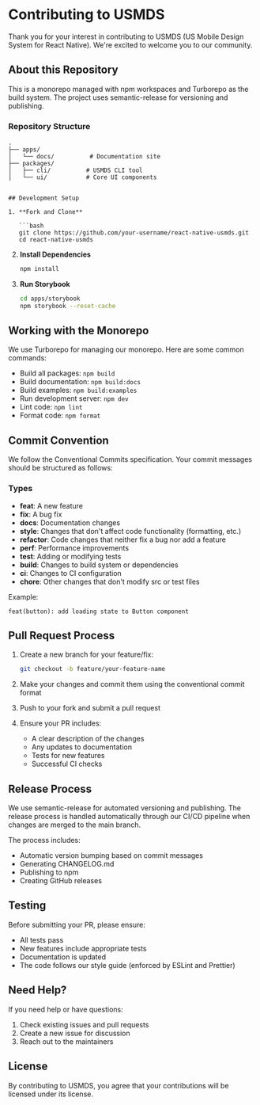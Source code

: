 # Contributing to USMDS

Thank you for your interest in contributing to USMDS (US Mobile Design System for React Native). We're excited to welcome you to our community.

## About this Repository

This is a monorepo managed with npm workspaces and Turborepo as the build system. The project uses semantic-release for versioning and publishing.

### Repository Structure

```text
.
├── apps/
│   └── docs/          # Documentation site
├── packages/
│   ├── cli/          # USMDS CLI tool
│   └── ui/           # Core UI components
```
```

## Development Setup

1. **Fork and Clone**

   ```bash
   git clone https://github.com/your-username/react-native-usmds.git
   cd react-native-usmds
   ```

2. **Install Dependencies**

   ```bash
   npm install
   ```
3. **Run Storybook**

   ```bash
   cd apps/storybook
   npm storybook --reset-cache
   ```

## Working with the Monorepo

We use Turborepo for managing our monorepo. Here are some common commands:

- Build all packages: `npm build`
- Build documentation: `npm build:docs`
- Build examples: `npm build:examples`
- Run development server: `npm dev`
- Lint code: `npm lint`
- Format code: `npm format`

## Commit Convention

We follow the Conventional Commits specification. Your commit messages should be structured as follows:

### Types

- **feat**: A new feature
- **fix**: A bug fix
- **docs**: Documentation changes
- **style**: Changes that don't affect code functionality (formatting, etc.)
- **refactor**: Code changes that neither fix a bug nor add a feature
- **perf**: Performance improvements
- **test**: Adding or modifying tests
- **build**: Changes to build system or dependencies
- **ci**: Changes to CI configuration
- **chore**: Other changes that don't modify src or test files

Example:

```
feat(button): add loading state to Button component
```

## Pull Request Process

1. Create a new branch for your feature/fix:

   ```bash
   git checkout -b feature/your-feature-name
   ```

2. Make your changes and commit them using the conventional commit format

3. Push to your fork and submit a pull request

4. Ensure your PR includes:
   - A clear description of the changes
   - Any updates to documentation
   - Tests for new features
   - Successful CI checks

## Release Process

We use semantic-release for automated versioning and publishing. The release process is handled automatically through our CI/CD pipeline when changes are merged to the main branch.

The process includes:

- Automatic version bumping based on commit messages
- Generating CHANGELOG.md
- Publishing to npm
- Creating GitHub releases

## Testing

Before submitting your PR, please ensure:

- All tests pass
- New features include appropriate tests
- Documentation is updated
- The code follows our style guide (enforced by ESLint and Prettier)


## Need Help?

If you need help or have questions:

1. Check existing issues and pull requests
2. Create a new issue for discussion
3. Reach out to the maintainers

## License

By contributing to USMDS, you agree that your contributions will be licensed under its license.

